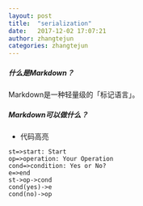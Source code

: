 ```yaml
---
layout: post
title:  "serialization"
date:   2017-12-02 17:07:21
author: zhangtejun
categories: zhangtejun
---
```

##### 什么是Markdown？
Markdown是一种轻量级的「标记语言」。


##### Markdown可以做什么？

 * 代码高亮


``` flow
st=>start: Start
op=>operation: Your Operation
cond=>condition: Yes or No?
e=>end
st->op->cond
cond(yes)->e
cond(no)->op
```
